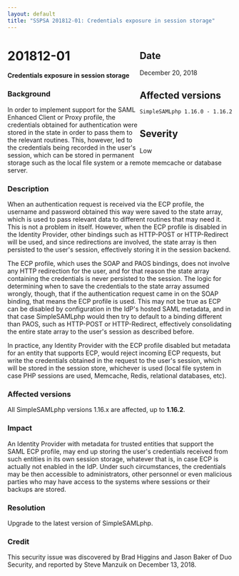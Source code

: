 ```yaml
---
layout: default
title: "SSPSA 201812-01: Credentials exposure in session storage"
---
```


<aside><div class="sidebar-warning" style="float: right;">
<h2>Date</h2>
December 20, 2018
<h2>Affected versions</h2>
<code>SimpleSAMLphp 1.16.0 - 1.16.2</code><br/>
<h2>Severity</h2>
Low
</div></aside>

# 201812-01

**Credentials exposure in session storage**

### Background

In order to implement support for the SAML Enhanced Client or Proxy profile, the credentials obtained for
authentication were stored in the state in order to pass them to the relevant routines. This, however, led to the
credentials being recorded in the user's session, which can be stored in permanent storage such as the local file
system or a remote memcache or database server.

### Description

When an authentication request is received via the ECP profile, the username and password obtained this way were
saved to the state array, which is used to pass relevant data to different routines that may need it. This is not a
problem in itself. However, when the ECP profile is disabled in the Identity Provider, other bindings such as
HTTP-POST or HTTP-Redirect will be used, and since redirections are involved, the state array is then persisted to
the user's session, effectively storing it in the session backend.

The ECP profile, which uses the SOAP and PAOS bindings, does not involve any HTTP redirection for the user, and for
that reason the state array containing the credentials is never persisted to the session. The logic for determining
when to save the credentials to the state array assumed wrongly, though, that if the authentication request came in
on the SOAP binding, that means the ECP profile is used. This may not be true as ECP can be disabled by configuration
in the IdP's hosted SAML metadata, and in that case SimpleSAMLphp would then try to default to a binding different
than PAOS, such as HTTP-POST or HTTP-Redirect, effectively consolidating the entire state array to the user's session
as described before.

In practice, any Identity Provider with the ECP profile disabled but metadata for an entity that supports ECP, would
reject incoming ECP requests, but write the credentials obtained in the request to the user's session, which will
be stored in the session store, whichever is used (local file system in case PHP sessions are used, Memcache, Redis,
relational databases, etc).

### Affected versions

All SimpleSAMLphp versions 1.16.x are affected, up to **1.16.2**.

### Impact

An Identity Provider with metadata for trusted entities that support the SAML ECP profile, may end up storing the
user's credentials received from such entities in its own session storage, whatever that is, in case ECP is actually
not enabled in the IdP. Under such circumstances, the credentials may be then accessible to administrators, other
personnel or even malicious parties who may have access to the systems where sessions or their backups are stored.

### Resolution

Upgrade to the latest version of SimpleSAMLphp.

### Credit

This security issue was discovered by Brad Higgins and Jason Baker of Duo Security, and
reported by Steve Manzuik on December 13, 2018.
